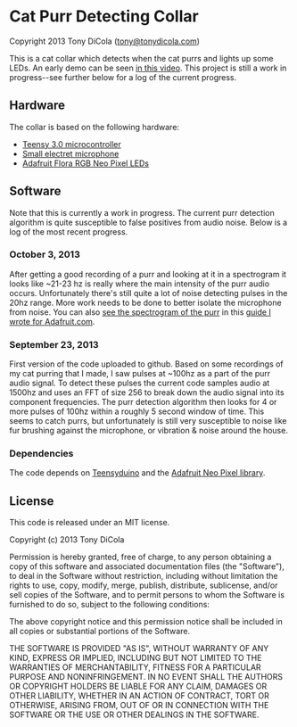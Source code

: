 # Cat Purr Detecting Collar

Copyright 2013 Tony DiCola (tony@tonydicola.com)

This is a cat collar which detects when the cat purrs and lights up some LEDs.  An early
demo can be seen [in this video](http://www.youtube.com/watch?v=NSDR7cYQ2L4).  This project
is still a work in progress--see further below for a log of the current progress.

## Hardware

The collar is based on the following hardware:

*	[Teensy 3.0 microcontroller](http://www.pjrc.com/store/teensy3.html)
*	[Small electret microphone](http://www.adafruit.com/products/1063)
*	[Adafruit Flora RGB Neo Pixel LEDs](http://www.adafruit.com/products/1260)

## Software

Note that this is currently a work in progress.  The current purr detection algorithm
is quite susceptible to false positives from audio noise.  Below is a log
of the most recent progress.

### October 3, 2013 

After getting a good recording of a purr and looking at it in a spectrogram it looks like ~21-23 hz is 
really where the main intensity of the purr audio occurs.  Unfortunately there's still quite a lot of noise
detecting pulses in the 20hz range.  More work needs to be done to better isolate the microphone from noise.  You
can also [see the spectrogram of the purr](http://learn.adafruit.com/fft-fun-with-fourier-transforms/cat-purr-detection)
in this [guide I wrote for Adafruit.com](http://learn.adafruit.com/fft-fun-with-fourier-transforms/overview-1).

### September 23, 2013

First version of the code uploaded to github.  Based on some recordings of my cat
purring that I made, I saw pulses at ~100hz as a part of the purr audio signal.  To detect these pulses
the current code samples audio at 1500hz and uses an FFT of size 256 to break down the audio signal 
into its component frequencies.  The purr detection algorithm then looks for 4 or more pulses of 
100hz within a roughly 5 second window of time.  This seems to catch purrs, but unfortunately is
still very susceptible to noise like fur brushing against the microphone, or vibration & noise 
around the house.

### Dependencies

The code depends on [Teensyduino](http://www.pjrc.com/teensy/teensyduino.html) and the 
[Adafruit Neo Pixel library](https://github.com/adafruit/Adafruit_NeoPixel).

## License

This code is released under an MIT license.

Copyright (c) 2013 Tony DiCola

Permission is hereby granted, free of charge, to any person obtaining a copy
of this software and associated documentation files (the "Software"), to deal
in the Software without restriction, including without limitation the rights
to use, copy, modify, merge, publish, distribute, sublicense, and/or sell
copies of the Software, and to permit persons to whom the Software is
furnished to do so, subject to the following conditions:

The above copyright notice and this permission notice shall be included in
all copies or substantial portions of the Software.

THE SOFTWARE IS PROVIDED "AS IS", WITHOUT WARRANTY OF ANY KIND, EXPRESS OR
IMPLIED, INCLUDING BUT NOT LIMITED TO THE WARRANTIES OF MERCHANTABILITY,
FITNESS FOR A PARTICULAR PURPOSE AND NONINFRINGEMENT. IN NO EVENT SHALL THE
AUTHORS OR COPYRIGHT HOLDERS BE LIABLE FOR ANY CLAIM, DAMAGES OR OTHER
LIABILITY, WHETHER IN AN ACTION OF CONTRACT, TORT OR OTHERWISE, ARISING FROM,
OUT OF OR IN CONNECTION WITH THE SOFTWARE OR THE USE OR OTHER DEALINGS IN
THE SOFTWARE.
